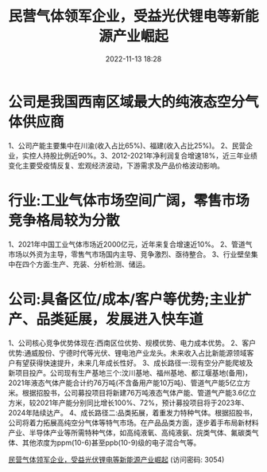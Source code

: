 ﻿---
title: 民营气体领军企业，受益光伏锂电等新能源产业崛起
date: 2022-11-13 18:28
tags:
- 侨源股份
updated: 1970-01-01 08:00:00
---

# 公司是我国西南区域最大的纯液态空分气体供应商
1、公司产能主要集中在川渝(收入占比65%)、福建(收入占比25%)。
2、民营企业，实控人持股比例近90%。3、2012-2021年净利润复合增速18%，近三年业绩变化主要受疫情反复、宏观经济波动，下游需求及产品价格波动影响。

# 行业:工业气体市场空间广阔，零售市场竞争格局较为分散
1、2021年中国工业气体市场近2000亿元，近年来复合增速近10%。
2、管道气市场以外资为主导，零售气市场国内主导、竞争激烈、亟待整合。
3、行业壁垒集中在四个方面:生产、充装、分析检测、储运。
<!-- more -->
# 公司:具备区位/成本/客户等优势;主业扩产、品类延展，发展进入快车道
1、公司核心竞争优势体现在:西南区位优势、规模优势、电力成本优势。
2、客户优势:通威股份、宁德时代等光伏、锂电池产业龙头。未来收入占比新能源领域客户有望获得快速提升，未来几年成长性好。
3、成长路径一:现有空分产能爬坡及新项目投产。公司现有生产基地三个:汶川基地、福州基地、都江堰基地(备用)，2021年液态气体产能合计约76万吨(不含备用产能10万吨)、管道气产能5亿立方米。根据招股书，公司募投项目将新建76万吨液态气体产能、管道气产能3.6亿立方米，较2021年产能分别同比增长100%、72%，预计募投项目将于2023年、2024年陆续达产。
4、成长路径二:品类拓展，着重发力特种气体。根据招股书，公司将着力拓展高纯空分气体等特气市场。在产品品类方面，逐步着手布局新材料产业、半导体产业等所需特种气体，如高纯液氧、高纯液氨、烷类气体、氟碳类气体、其他浓度为ppm(10-6)甚至ppb(10-9)级的电子混合气等。

[民营气体领军企业，受益光伏锂电等新能源产业崛起](https://url12.ctfile.com/f/3948612-723194621-553f07?p=3054)
(访问密码: 3054)
